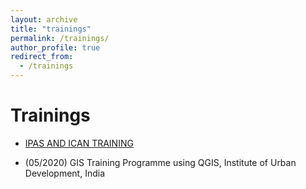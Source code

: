 ```yaml
---
layout: archive
title: "trainings"
permalink: /trainings/
author_profile: true
redirect_from:
  - /trainings
---
```


# Trainings

- [IPAS AND ICAN TRAINING](/files/IPSAS%20AND%20ICAN%20TRAINING%20.pdf)

- (05/2020) GIS Training Programme using QGIS, Institute of Urban Development, India

